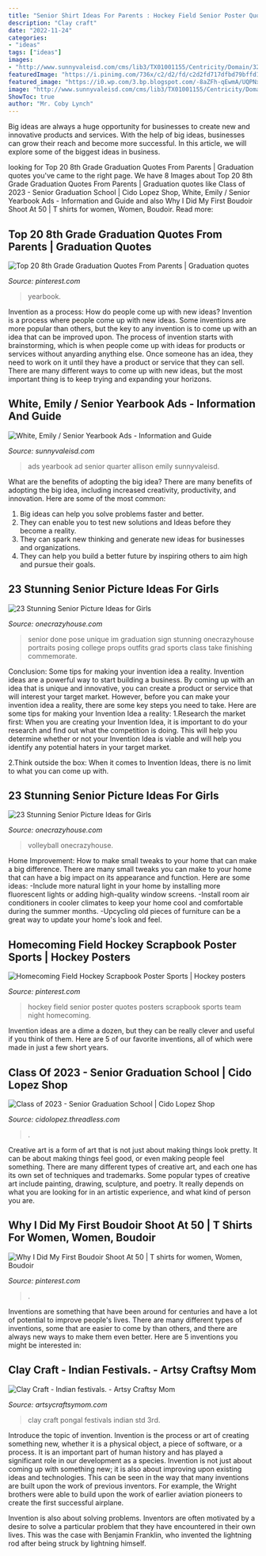 ```yaml
---
title: "Senior Shirt Ideas For Parents : Hockey Field Senior Poster Quotes Posters Scrapbook Sports Team Night Homecoming"
description: "Clay craft"
date: "2022-11-24"
categories:
- "ideas"
tags: ["ideas"]
images:
- "http://www.sunnyvaleisd.com/cms/lib3/TX01001155/Centricity/Domain/329/AdYearbookFreeman_jpgfinal.jpg"
featuredImage: "https://i.pinimg.com/736x/c2/d2/fd/c2d2fd717dfbd79bffd10f11797a0d75.jpg"
featured_image: "https://i0.wp.com/3.bp.blogspot.com/-8aZFh-qEwmA/UQPNxYX3k-I/AAAAAAAAkcE/ao0Ce0KeDNc/s1600/10-IMG_5202.JPG"
image: "http://www.sunnyvaleisd.com/cms/lib3/TX01001155/Centricity/Domain/329/AdYearbookFreeman_jpgfinal.jpg"
ShowToc: true
author: "Mr. Coby Lynch"
---
```



Big ideas are always a huge opportunity for businesses to create new and innovative products and services. With the help of big ideas, businesses can grow their reach and become more successful. In this article, we will explore some of the biggest ideas in business.

	

		
looking for Top 20 8th Grade Graduation Quotes From Parents | Graduation quotes you've came to the right page. We have 8 Images about Top 20 8th Grade Graduation Quotes From Parents | Graduation quotes like Class of 2023 - Senior Graduation School | Cido Lopez Shop, White, Emily / Senior Yearbook Ads - Information and Guide and also Why I Did My First Boudoir Shoot At 50 | T shirts for women, Women, Boudoir. Read more:
		
    
## Top 20 8th Grade Graduation Quotes From Parents | Graduation Quotes

<img loading=lazy src="https://i.pinimg.com/736x/c2/d2/fd/c2d2fd717dfbd79bffd10f11797a0d75.jpg" onerror="this.onerror=null;this.src='https://tse3.mm.bing.net/th?id=OIP.lrVN0lV8HfCfuMGUW2P0kAHaLH&amp;pid=15.1';" alt="Top 20 8th Grade Graduation Quotes From Parents | Graduation quotes">

_Source: pinterest.com_

>yearbook. 

	

Invention as a process: How do people come up with new ideas?
Invention is a process where people come up with new ideas. Some inventions are more popular than others, but the key to any invention is to come up with an idea that can be improved upon. The process of invention starts with brainstorming, which is when people come up with ideas for products or services without anyarding anything else. Once someone has an idea, they need to work on it until they have a product or service that they can sell. There are many different ways to come up with new ideas, but the most important thing is to keep trying and expanding your horizons.

    
## White, Emily / Senior Yearbook Ads - Information And Guide

<img loading=lazy src="http://www.sunnyvaleisd.com/cms/lib3/TX01001155/Centricity/Domain/329/AdYearbookFreeman_jpgfinal.jpg" onerror="this.onerror=null;this.src='https://tse4.mm.bing.net/th?id=OIP.4_rHKiGA3fm5KmuL84ueGgHaJr&amp;pid=15.1';" alt="White, Emily / Senior Yearbook Ads - Information and Guide">

_Source: sunnyvaleisd.com_

>ads yearbook ad senior quarter allison emily sunnyvaleisd. 

	

What are the benefits of adopting the big idea?
There are many benefits of adopting the big idea, including increased creativity, productivity, and innovation. Here are some of the most common: 
1. Big ideas can help you solve problems faster and better.
2. They can enable you to test new solutions and Ideas before they become a reality. 
3. They can spark new thinking and generate new ideas for businesses and organizations. 
4. They can help you build a better future by inspiring others to aim high and pursue their goals.

    
## 23 Stunning Senior Picture Ideas For Girls

<img loading=lazy src="https://cdn.onecrazyhouse.com/wp-content/uploads/2016/08/im-done-pose-682x1024.jpg" onerror="this.onerror=null;this.src='https://tse3.mm.bing.net/th?id=OIP.SXjYwQxXzHOD-qKXEz1M_AHaLH&amp;pid=15.1';" alt="23 Stunning Senior Picture Ideas for Girls">

_Source: onecrazyhouse.com_

>senior done pose unique im graduation sign stunning onecrazyhouse portraits posing college props outfits grad sports class take finishing commemorate. 

	

Conclusion: Some tips for making your invention idea a reality.
Invention ideas are a powerful way to start building a business. By coming up with an idea that is unique and innovative, you can create a product or service that will interest your target market. However, before you can make your invention idea a reality, there are some key steps you need to take. Here are some tips for making your Invention Idea a reality:
1.Research the market first: When you are creating your Invention Idea, it is important to do your research and find out what the competition is doing. This will help you determine whether or not your Invention Idea is viable and will help you identify any potential haters in your target market.

2.Think outside the box: When it comes to Invention Ideas, there is no limit to what you can come up with.

    
## 23 Stunning Senior Picture Ideas For Girls

<img loading=lazy src="https://cdn.onecrazyhouse.com/wp-content/uploads/2016/08/volleyball-pose.jpg" onerror="this.onerror=null;this.src='https://tse1.mm.bing.net/th?id=OIP.NSxCSOSoT5T4F8MXQoYxVgHaLH&amp;pid=15.1';" alt="23 Stunning Senior Picture Ideas for Girls">

_Source: onecrazyhouse.com_

>volleyball onecrazyhouse. 

	

Home Improvement: How to make small tweaks to your home that can make a big difference.
There are many small tweaks you can make to your home that can have a big impact on its appearance and function. Here are some ideas: 
-Include more natural light in your home by installing more fluorescent lights or adding high-quality window screens. 
-Install room air conditioners in cooler climates to keep your home cool and comfortable during the summer months. 
-Upcycling old pieces of furniture can be a great way to update your home's look and feel.

    
## Homecoming Field Hockey Scrapbook Poster Sports | Hockey Posters

<img loading=lazy src="https://i.pinimg.com/736x/be/6e/98/be6e98f9173709b0d96fdec0f0c22730--hockey-quotes-field-hockey.jpg" onerror="this.onerror=null;this.src='https://tse4.mm.bing.net/th?id=OIP.Kuxtrs_MxSD9kMXtrY8lowHaJ3&amp;pid=15.1';" alt="Homecoming Field Hockey Scrapbook Poster Sports | Hockey posters">

_Source: pinterest.com_

>hockey field senior poster quotes posters scrapbook sports team night homecoming. 

	

Invention ideas are a dime a dozen, but they can be really clever and useful if you think of them. Here are 5 of our favorite inventions, all of which were made in just a few short years.

    
## Class Of 2023 - Senior Graduation School | Cido Lopez Shop

<img loading=lazy src="https://cdn-images.threadless.com/threadless-media/artist_shops/shops/cidolopez/products/1476227/shirt-1591038439-eb8fff7865903d5cbefa97319706acaf.png?v=3&amp;d=eyJvbmx5X21ldGEiOiBmYWxzZSwgImZvcmNlIjogZmFsc2UsICJvcHMiOiBbWyJ0cmltIiwgW2ZhbHNlLCBmYWxzZV0sIHt9XSwgWyJyZXNpemUiLCBbXSwgeyJ3aWR0aCI6IDk5Ni4wLCAiYWxsb3dfdXAiOiBmYWxzZSwgImhlaWdodCI6IDk5Ni4wfV0sIFsiY2FudmFzX2NlbnRlcmVkIiwgWzEyMDAsIDEyMDBdLCB7ImJhY2tncm91bmQiOiAiMDAwMDAwIn1dLCBbInJlc2l6ZSIsIFs4MDBdLCB7fV0sIFsiY2FudmFzX2NlbnRlcmVkIiwgWzgwMCwgODAwLCAiI2ZmZmZmZiJdLCB7fV0sIFsiZW5jb2RlIiwgWyJqcGciLCA4NV0sIHt9XV19" onerror="this.onerror=null;this.src='https://tse2.mm.bing.net/th?id=OIP.wZ0jURxbkoHOvS-XHD4JAAHaHa&amp;pid=15.1';" alt="Class of 2023 - Senior Graduation School | Cido Lopez Shop">

_Source: cidolopez.threadless.com_

>. 

	

Creative art is a form of art that is not just about making things look pretty. It can be about making things feel good, or even making people feel something. There are many different types of creative art, and each one has its own set of techniques and trademarks. Some popular types of creative art include painting, drawing, sculpture, and poetry. It really depends on what you are looking for in an artistic experience, and what kind of person you are.

    
## Why I Did My First Boudoir Shoot At 50 | T Shirts For Women, Women, Boudoir

<img loading=lazy src="https://i.pinimg.com/736x/3b/40/52/3b4052d470604a915132295306cd8070--boudoir-photography-sexy-women.jpg" onerror="this.onerror=null;this.src='https://tse1.mm.bing.net/th?id=OIP.FP5DPGDyhiB2rvs79uqLjwHaE8&amp;pid=15.1';" alt="Why I Did My First Boudoir Shoot At 50 | T shirts for women, Women, Boudoir">

_Source: pinterest.com_

>. 

	

Inventions are something that have been around for centuries and have a lot of potential to improve people's lives. There are many different types of inventions, some that are easier to come by than others, and there are always new ways to make them even better. Here are 5 inventions you might be interested in: 

    
## Clay Craft - Indian Festivals. - Artsy Craftsy Mom

<img loading=lazy src="https://i0.wp.com/3.bp.blogspot.com/-8aZFh-qEwmA/UQPNxYX3k-I/AAAAAAAAkcE/ao0Ce0KeDNc/s1600/10-IMG_5202.JPG" onerror="this.onerror=null;this.src='https://tse3.mm.bing.net/th?id=OIP.d-IhkvmLLu-AlfIzUmgKLgHaKa&amp;pid=15.1';" alt="Clay Craft - Indian festivals. - Artsy Craftsy Mom">

_Source: artsycraftsymom.com_

>clay craft pongal festivals indian std 3rd. 

	

Introduce the topic of invention.
Invention is the process or art of creating something new, whether it is a physical object, a piece of software, or a process. It is an important part of human history and has played a significant role in our development as a species.
Invention is not just about coming up with something new; it is also about improving upon existing ideas and technologies. This can be seen in the way that many inventions are built upon the work of previous inventors. For example, the Wright brothers were able to build upon the work of earlier aviation pioneers to create the first successful airplane.

Invention is also about solving problems. Inventors are often motivated by a desire to solve a particular problem that they have encountered in their own lives. This was the case with Benjamin Franklin, who invented the lightning rod after being struck by lightning himself.

